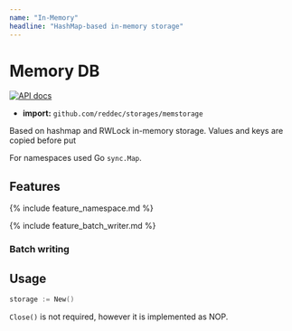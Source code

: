 ```yaml
---
name: "In-Memory"
headline: "HashMap-based in-memory storage"
---
```

# Memory DB

[![API docs](https://godoc.org/github.com/reddec/storages/memstorage?status.svg)](http://godoc.org/github.com/reddec/storages/memstorage)

* **import:**  `github.com/reddec/storages/memstorage`

Based on hashmap and RWLock in-memory storage. Values and keys are copied before put

For namespaces used Go `sync.Map`.

## Features

{% include feature_namespace.md %}

{% include feature_batch_writer.md %}

### Batch writing

## Usage

```go
storage := New()
```

`Close()` is not required, however it is implemented as NOP.